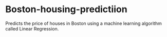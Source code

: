 # Boston-housing-predictiion
Predicts the price of houses in Boston using a machine learning algorithm called Linear Regression.
